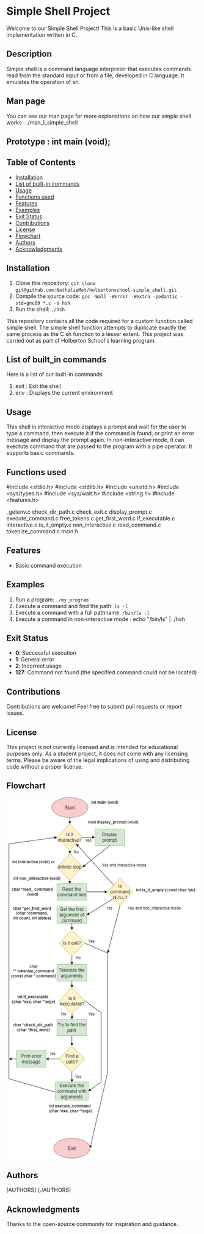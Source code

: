# Simple Shell Project

Welcome to our Simple Shell Project! This is a basic Unix-like shell implementation written in C.

## Description
Simple shell is a command language interpreter that executes commands read from the standard input or from a file, developed in C language. It emulates the operation of sh.

## Man page

You can see our man page for more explanations on how our simple shell works :
./man_1_simple_shell

## Prototype : int main (void);

## Table of Contents
- [Installation](#installation)
- [List of built-in commands](#list-of-built_in-commands)
- [Usage](#usage)
- [Functions used](#functions-used)
- [Features](#features)
- [Examples](#examples)
- [Exit Status](#exit-status)
- [Contributions](#contributions)
- [License](#license)
- [Flowchart](#flowchart)
- [Authors](#authors)
- [Acknowledgments](#acknowledgments)

## Installation
1. Clone this repository: `git clone git@github.com:NathalieMet/holbertonschool-simple_shell.git`
2. Compile the source code: `gcc -Wall -Werror -Wextra -pedantic -std=gnu89 *.c -o hsh`
3. Run the shell: `./hsh`

This repository contains all the code required for a custom function called simple shell. The simple shell function attempts to duplicate exactly the same process as the C sh function to a lesser extent. This project was carried out as part of Holberton School's learning program.

## List of built_in commands
Here is a list of our built-in commands
1. exit : Exit the shell
2. env : Displays the current environment

## Usage
This shell in interactive mode displays a prompt and wait for the user to type a command, then execute it if the command is found, or print an error message and display the prompt again. In non-interactive mode, it can exectute command that are passed to the program with a pipe operator. It supports basic commands.

## Functions used
#include <stdio.h>
#include <stdlib.h>
#include <unistd.h>
#include <sys/types.h>
#include <sys/wait.h>
#include <string.h>
#include <features.h>

_getenv.c
check_dir_path.c
check_exit.c
display_prompt.c
execute_command.c
free_tokens.c
get_first_word.c
if_executable.c
interactive.c
is_it_empty.c
non_interactive.c
read_command.c
tokenize_command.c
main.h

## Features
- Basic command execution

## Examples
1. Run a program: `./my_program`
2. Execute a command and find the path: `ls -l`
3. Execute a command with a full pathname: `/bin/ls -l`
4. Execute a command in non-interactive mode : echo "/bin/ls" | ./hsh

## Exit Status
- **0**: Successful execution
- **1**: General error
- **2**: Incorrect usage
- **127**: Command not found (the specified command could not be located)

## Contributions
Contributions are welcome! Feel free to submit pull requests or report issues.

## License
This project is not currently licensed and is intended for educational purposes only. As a student project, it does not come with any licensing terms. Please be aware of the legal implications of using and distributing code without a proper license.

## Flowchart

![flowchart](https://github.com/NathalieMet/holbertonschool-simple_shell/blob/main/Diagramme%20sans%20nom.jpg)

## Authors
[AUTHORS] (./AUTHORS)

## Acknowledgments
Thanks to the open-source community for inspiration and guidance.

